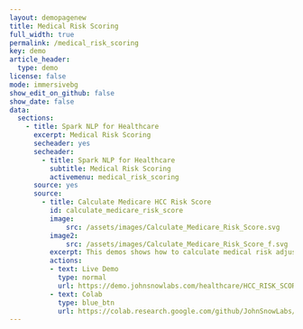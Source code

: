 ```yaml
---
layout: demopagenew
title: Medical Risk Scoring
full_width: true
permalink: /medical_risk_scoring
key: demo
article_header:
  type: demo
license: false
mode: immersivebg
show_edit_on_github: false
show_date: false
data:
  sections:  
    - title: Spark NLP for Healthcare
      excerpt: Medical Risk Scoring
      secheader: yes
      secheader:
        - title: Spark NLP for Healthcare
          subtitle: Medical Risk Scoring
          activemenu: medical_risk_scoring
      source: yes
      source: 
        - title: Calculate Medicare HCC Risk Score
          id: calculate_medicare_risk_score 
          image: 
              src: /assets/images/Calculate_Medicare_Risk_Score.svg
          image2: 
              src: /assets/images/Calculate_Medicare_Risk_Score_f.svg
          excerpt: This demos shows how to calculate medical risk adjustment scores automatically using ICD codes of diseases.
          actions:
          - text: Live Demo
            type: normal
            url: https://demo.johnsnowlabs.com/healthcare/HCC_RISK_SCORE/
          - text: Colab
            type: blue_btn
            url: https://colab.research.google.com/github/JohnSnowLabs/spark-nlp-workshop/blob/master/tutorials/Certification_Trainings/Healthcare/3.1.Calculate_Medicare_Risk_Adjustment_Score.ipynb
---
```

